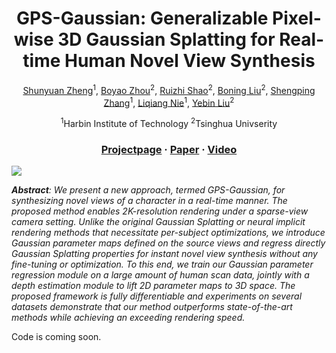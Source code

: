 <div align="center">

# <b>GPS-Gaussian</b>: Generalizable Pixel-wise 3D Gaussian Splatting for Real-time Human Novel View Synthesis

[Shunyuan Zheng](https://shunyuanzheng.github.io)<sup>1</sup>, [Boyao Zhou](https://morpheo.inrialpes.fr/people/zhou)<sup>2</sup>, [Ruizhi Shao](https://dsaurus.github.io/saurus)<sup>2</sup>, [Boning Liu](https://scholar.google.com/citations?user=PG1mUewAAAAJ)<sup>2</sup>, [Shengping Zhang](http://homepage.hit.edu.cn/zhangshengping)<sup>1</sup>, [Liqiang Nie](https://liqiangnie.github.io)<sup>1</sup>, [Yebin Liu](https://www.liuyebin.com)<sup>2</sup>

<sup>1</sup>Harbin Institute of Technology <sup>2</sup>Tsinghua Univserity

### [Projectpage](shunyuanzheng.github.io/GPS-Gaussian) · [Paper](https://arxiv.org/pdf/xxx.pdf) · [Video](https://youtu.be/TBIekcqt0j0)

</div>

<img src="https://github.com/ShunyuanZheng/shunyuanzheng.github.io/tree/master/assets/GPS-Gaussian/images/pipeline.jpg">

***Abstract**: We present a new approach, termed GPS-Gaussian, for synthesizing novel views of a character in a real-time manner. The proposed method enables 2K-resolution rendering under a sparse-view camera setting. Unlike the original Gaussian Splatting or neural implicit rendering methods that necessitate per-subject optimizations, we introduce Gaussian parameter maps defined on the source views and regress directly Gaussian Splatting properties for instant novel view synthesis without any fine-tuning or optimization. To this end, we train our Gaussian parameter regression module on a large amount of human scan data, jointly with a depth estimation module to lift 2D parameter maps to 3D space. The proposed framework is fully differentiable and experiments on several datasets demonstrate that our method outperforms state-of-the-art methods while achieving an exceeding rendering speed.*

Code is coming soon.
